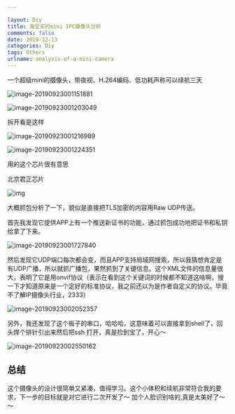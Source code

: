 ```yaml
---

layout: Diy
title: 淘宝买的mini IPC摄像头分析
comments: false
date: 2019-12-13
categories: Diy
tags: Others
urlname: analysis-of-a-mini-camera
---
```



一个超级mini的摄像头，带夜视、H.264编码、低功耗声称可以续航三天

![image-20190923001151881](/Users/yinzi/Documents/博客速记/image-20190923001151881.png)

![image-20190923001203049](/Users/yinzi/Documents/博客速记/image-20190923001203049.png)

拆开看是这样

![image-20190923001216989](/Users/yinzi/Documents/博客速记/image-20190923001216989.png)

![image-20190923001224351](/Users/yinzi/Documents/博客速记/image-20190923001224351.png)

用的这个芯片很有意思

北京君正芯片

![img](http://img.mp.itc.cn/upload/20170424/9b77e860de47463eae9494bf8adc0786_th.jpeg)

大概抓包分析了一下，貌似是直接把TLS加密的内容用Raw UDP传送。

首先我发现它提供APP上有一个推送新证书的功能，通过抓包成功地把证书和私钥给拿了下来。

![image-20190923001727840](/Users/yinzi/Documents/博客速记/image-20190923001727840.png)

然后发现它UDP端口每次都会变，而且APP支持局域网搜索，所以我猜想肯定是有UDP广播，所以就抓广播包，果然抓到了关键信息。这个XML文件的信息量很大，表明了它是用onvif协议（表示在看到这个关键词的时候都不知道这啥啊，搜一下才知道原来是一个定好的标准协议，我之前还以为是作者自定义的协议。毕竟不了解IP摄像头行业，2333）

![image-20190923002052357](/Users/yinzi/Documents/博客速记/image-20190923002052357.png)



另外，我还发现了这个板子的串口，哈哈哈，这意味着可以直接拿到shell了，回头焊个排针引出来然后把ssh 打开，真是捡到宝了，开心～

![image-20190923002550162](/Users/yinzi/Documents/博客速记/image-20190923002550162.png)

## 总结

这个摄像头的设计很简单又紧凑，值得学习。这个小体积和续航非常符合我的要求，下一步的目标就是对它进行二次开发了～ 加个人脸识别啥的,真是太美好了～～

